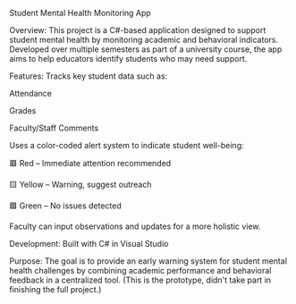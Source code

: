 Student Mental Health Monitoring App


Overview:
This project is a C#-based application designed to support student mental health by monitoring academic and behavioral indicators. Developed over multiple semesters as part of a university course, the app aims to help educators identify students who may need support.

Features:
Tracks key student data such as:

Attendance

Grades

Faculty/Staff Comments

Uses a color-coded alert system to indicate student well-being:

🟥 Red – Immediate attention recommended

🟨 Yellow – Warning, suggest outreach

🟩 Green – No issues detected

Faculty can input observations and updates for a more holistic view.

Development:
Built with C# in Visual Studio

Purpose:
The goal is to provide an early warning system for student mental health challenges by combining academic performance and behavioral feedback in a centralized tool.
(This is the prototype, didn't take part in finishing the full project.)
